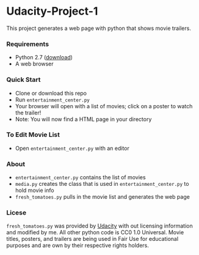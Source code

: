 # Udacity-Project-1
This project generates a web page with python that shows movie trailers.

### Requirements
- Python 2.7 ([download](https://www.python.org/downloads))
- A web browser

### Quick Start
- Clone or download this repo
- Run `entertainment_center.py`
- Your browser will open with a list of movies; click on a poster to watch the trailer!
- Note: You will now find a HTML page in your directory

### To Edit Movie List
- Open `entertainment_center.py` with an editor

### About
- `entertainment_center.py` contains the list of movies
- `media.py` creates the class that is used in `entertainment_center.py` to hold movie info
- `fresh_tomatoes.py` pulls in the movie list and generates the web page

### Licese
`fresh_tomatoes.py` was provided by [Udacity](https://udacity.com) with out licensing information and modified by me. All other python code is CC0 1.0 Universal. Movie titles, posters, and trailers are being used in Fair Use for educational purposes and are own by their respective rights holders.
